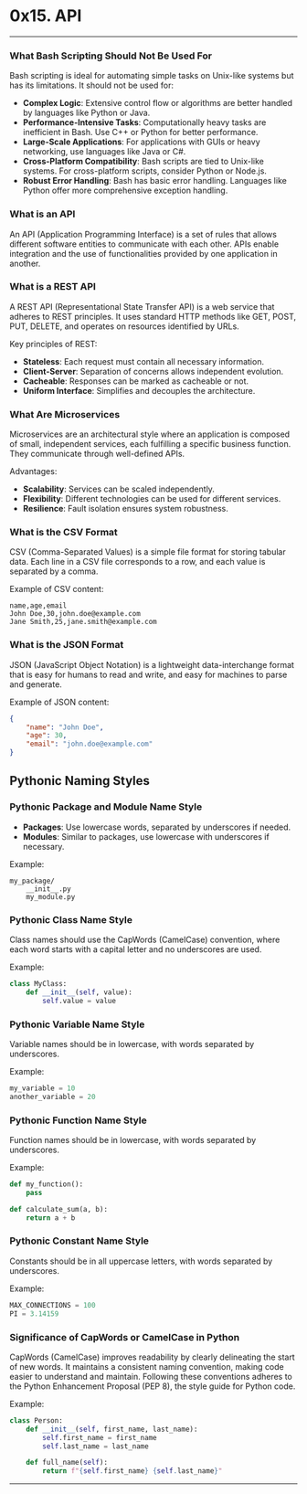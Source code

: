 # 0x15. API

---

### What Bash Scripting Should Not Be Used For

Bash scripting is ideal for automating simple tasks on Unix-like systems but has its limitations. It should not be used for:

- **Complex Logic**: Extensive control flow or algorithms are better handled by languages like Python or Java.
- **Performance-Intensive Tasks**: Computationally heavy tasks are inefficient in Bash. Use C++ or Python for better performance.
- **Large-Scale Applications**: For applications with GUIs or heavy networking, use languages like Java or C#.
- **Cross-Platform Compatibility**: Bash scripts are tied to Unix-like systems. For cross-platform scripts, consider Python or Node.js.
- **Robust Error Handling**: Bash has basic error handling. Languages like Python offer more comprehensive exception handling.

### What is an API

An API (Application Programming Interface) is a set of rules that allows different software entities to communicate with each other. APIs enable integration and the use of functionalities provided by one application in another.

### What is a REST API

A REST API (Representational State Transfer API) is a web service that adheres to REST principles. It uses standard HTTP methods like GET, POST, PUT, DELETE, and operates on resources identified by URLs.

Key principles of REST:
- **Stateless**: Each request must contain all necessary information.
- **Client-Server**: Separation of concerns allows independent evolution.
- **Cacheable**: Responses can be marked as cacheable or not.
- **Uniform Interface**: Simplifies and decouples the architecture.

### What Are Microservices

Microservices are an architectural style where an application is composed of small, independent services, each fulfilling a specific business function. They communicate through well-defined APIs.

Advantages:
- **Scalability**: Services can be scaled independently.
- **Flexibility**: Different technologies can be used for different services.
- **Resilience**: Fault isolation ensures system robustness.

### What is the CSV Format

CSV (Comma-Separated Values) is a simple file format for storing tabular data. Each line in a CSV file corresponds to a row, and each value is separated by a comma.

Example of CSV content:
```
name,age,email
John Doe,30,john.doe@example.com
Jane Smith,25,jane.smith@example.com
```

### What is the JSON Format

JSON (JavaScript Object Notation) is a lightweight data-interchange format that is easy for humans to read and write, and easy for machines to parse and generate.

Example of JSON content:
```json
{
    "name": "John Doe",
    "age": 30,
    "email": "john.doe@example.com"
}
```

## Pythonic Naming Styles

### Pythonic Package and Module Name Style

- **Packages**: Use lowercase words, separated by underscores if needed.
- **Modules**: Similar to packages, use lowercase with underscores if necessary.

Example:
```
my_package/
    __init__.py
    my_module.py
```

### Pythonic Class Name Style

Class names should use the CapWords (CamelCase) convention, where each word starts with a capital letter and no underscores are used.

Example:
```python
class MyClass:
    def __init__(self, value):
        self.value = value
```

### Pythonic Variable Name Style

Variable names should be in lowercase, with words separated by underscores.

Example:
```python
my_variable = 10
another_variable = 20
```

### Pythonic Function Name Style

Function names should be in lowercase, with words separated by underscores.

Example:
```python
def my_function():
    pass

def calculate_sum(a, b):
    return a + b
```

### Pythonic Constant Name Style

Constants should be in all uppercase letters, with words separated by underscores.

Example:
```python
MAX_CONNECTIONS = 100
PI = 3.14159
```

### Significance of CapWords or CamelCase in Python

CapWords (CamelCase) improves readability by clearly delineating the start of new words. It maintains a consistent naming convention, making code easier to understand and maintain. Following these conventions adheres to the Python Enhancement Proposal (PEP 8), the style guide for Python code.

Example:
```python
class Person:
    def __init__(self, first_name, last_name):
        self.first_name = first_name
        self.last_name = last_name

    def full_name(self):
        return f"{self.first_name} {self.last_name}"
```

---


